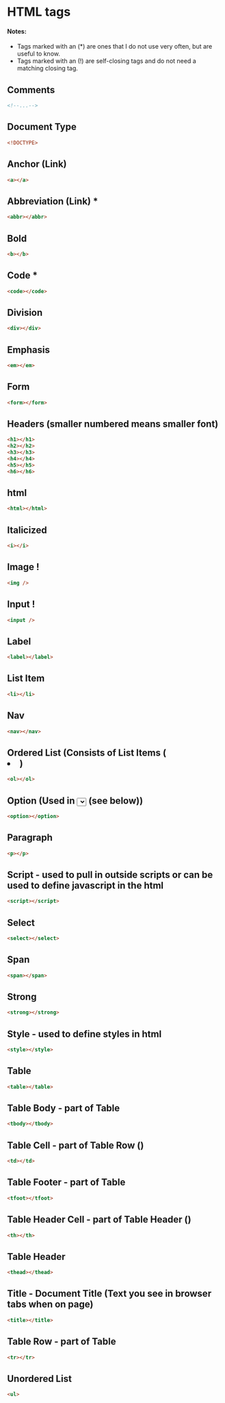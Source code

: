 # HTML tags
#### Notes:
* Tags marked with an (*) are ones that I do not use very often, but are useful to know.
* Tags marked with an (!) are self-closing tags and do not need a matching closing tag.
## Comments
```html
<!--...-->
```
## Document Type
```html
<!DOCTYPE>
```
## Anchor (Link)
```html
<a></a>
```
## Abbreviation (Link) *
```html
<abbr></abbr>
```
## Bold
```html
<b></b>
```
## Code *
```html
<code></code>
```
## Division
```html
<div></div>
```
## Emphasis
```html
<em></em>
```
## Form
```html
<form></form>
```
## Headers (smaller numbered means smaller font)
```html
<h1></h1>
<h2></h2>
<h3></h3>
<h4></h4>
<h5></h5>
<h6></h6>
```
## html
```html
<html></html>
```
## Italicized
```html
<i></i>
```
## Image !
```html
<img />
```
## Input !
```html
<input />
```
## Label
```html
<label></label>
```
## List Item
```html
<li></li>
```
## Nav
```html
<nav></nav>
```
## Ordered List (Consists of List Items (<li>)
```html
<ol></ol>
```
## Option (Used in <select></select> (see below))
```html
<option></option>
```
## Paragraph
```html
<p></p>
```
## Script - used to pull in outside scripts or can be used to define javascript in the html
```html
<script></script>
```
## Select
```html
<select></select>
```
## Span
```html
<span></span>
```
## Strong
```html
<strong></strong>
```
## Style - used to define styles in html
```html
<style></style>
```
## Table
```html
<table></table>
```
## Table Body - part of Table
```html
<tbody></tbody>
```
## Table Cell - part of Table Row (<tr>)
```html
<td></td>
```
## Table Footer - part of Table
```html
<tfoot></tfoot>
```
## Table Header Cell - part of Table Header (<thead>)
```html
<th></th>
```
## Table Header
```html
<thead></thead>
```
## Title - Document Title (Text you see in browser tabs when on page)
```html
<title></title>
```
## Table Row - part of Table
```html
<tr></tr>
```
## Unordered List
```html
<ul>
```
